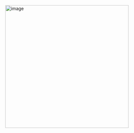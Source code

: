 <img width="390" alt="image" src="https://user-images.githubusercontent.com/64163023/232249551-1adb5663-43d8-453f-9e75-9317e107d460.png">
